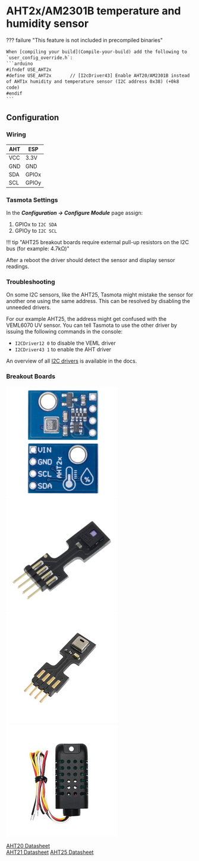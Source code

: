 # AHT2x/AM2301B temperature and humidity sensor

??? failure "This feature is not included in precompiled binaries"  

    When [compiling your build](Compile-your-build) add the following to `user_config_override.h`:
    ```arduino
    #ifndef USE_AHT2x
    #define USE_AHT2x       // [I2cDriver43] Enable AHT20/AM2301B instead of AHT1x humidity and temperature sensor (I2C address 0x38) (+0k8 code)
    #endif
    ```

## Configuration

### Wiring
| AHT   | ESP |
|---|---|
|VCC   |3.3V
|GND   |GND   
|SDA   | GPIOx
|SCL   | GPIOy


### Tasmota Settings 
In the **_Configuration -> Configure Module_** page assign:

1. GPIOx to `I2C SDA`
2. GPIOy to `I2C SCL`

!!! tip "AHT25 breakout boards require external pull-up resistors on the I2C bus (for example: 4.7kΩ)"

After a reboot the driver should detect the sensor and display sensor readings.

### Troubleshooting
On some I2C sensors, like the AHT25, Tasmota might mistake the sensor for another one using the same address.
This can be resolved by disabling the unneeded drivers.

For our example AHT25, the address might get confused with the VEML6070 UV sensor. You can tell Tasmota to use the other driver by issuing the following commands in the console:

- `I2CDriver12 0` to disable the VEML driver
- `I2CDriver43 1` to enable the AHT driver

An overview of all [I2C drivers](https://tasmota.github.io/docs/I2CDEVICES/#supported-i2c-devices) is available in the docs.

### Breakout Boards

![AHT20](_media/peripherals/AHT20.jpg)![AHT21](_media/peripherals/AHT21.jpg)![AHT25](_media/peripherals/AHT25.jpg)![AM2301B](_media/peripherals/AM2301B.jpg)

[AHT20 Datasheet](http://www.aosong.com/userfiles/files/media/Data%20Sheet%20AHT20.pdf)    
[AHT21 Datasheet](http://www.aosong.com/userfiles/files/media/Data%20Sheet%20AHT21.pdf)
[AHT25 Datasheet](http://www.aosong.com/userfiles/files/media/Data%20Sheet%20AHT25%20A2.pdf)
